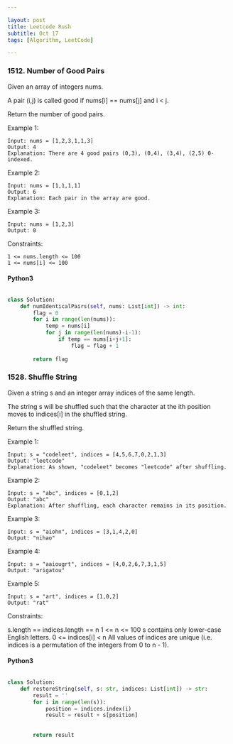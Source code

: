 ```yaml
---

layout: post
title: Leetcode Rush
subtitle: Oct 17
tags: [Algorithm, LeetCode]

---
```



### 1512. Number of Good Pairs

Given an array of integers nums.

A pair (i,j) is called good if nums[i] == nums[j] and i < j.

Return the number of good pairs.

 

Example 1:
```
Input: nums = [1,2,3,1,1,3]
Output: 4
Explanation: There are 4 good pairs (0,3), (0,4), (3,4), (2,5) 0-indexed.
```

Example 2:

```
Input: nums = [1,1,1,1]
Output: 6
Explanation: Each pair in the array are good.
```

Example 3:

```
Input: nums = [1,2,3]
Output: 0
```

Constraints:

```
1 <= nums.length <= 100
1 <= nums[i] <= 100
```

#### Python3

```python

class Solution:
    def numIdenticalPairs(self, nums: List[int]) -> int:
        flag = 0
        for i in range(len(nums)):
            temp = nums[i]
            for j in range(len(nums)-i-1):
                if temp == nums[i+j+1]:
                    flag = flag + 1
            
        return flag
```

### 1528. Shuffle String


Given a string s and an integer array indices of the same length.

The string s will be shuffled such that the character at the ith position moves to indices[i] in the shuffled string.

Return the shuffled string.

 

Example 1:

```
Input: s = "codeleet", indices = [4,5,6,7,0,2,1,3]
Output: "leetcode"
Explanation: As shown, "codeleet" becomes "leetcode" after shuffling.
```

Example 2:
```
Input: s = "abc", indices = [0,1,2]
Output: "abc"
Explanation: After shuffling, each character remains in its position.
```


Example 3:

```
Input: s = "aiohn", indices = [3,1,4,2,0]
Output: "nihao"
```

Example 4:

```
Input: s = "aaiougrt", indices = [4,0,2,6,7,3,1,5]
Output: "arigatou"
```

Example 5:

```
Input: s = "art", indices = [1,0,2]
Output: "rat"
```

Constraints:

s.length == indices.length == n
1 <= n <= 100
s contains only lower-case English letters.
0 <= indices[i] < n
All values of indices are unique (i.e. indices is a permutation of the integers from 0 to n - 1).


#### Python3

```python

class Solution:
    def restoreString(self, s: str, indices: List[int]) -> str:
        result = ''
        for i in range(len(s)):
            position = indices.index(i)
            result = result + s[position]
            
            
        return result

```
